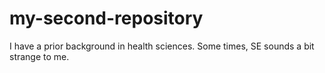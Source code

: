 # my-second-repository
I have a prior background in health sciences.
Some times, SE sounds a bit strange to me.
